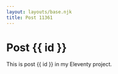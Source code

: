 ```yaml
---
layout: layouts/base.njk
title: Post 11361
---
```


# Post {{ id }}

This is post {{ id }} in my Eleventy project.

